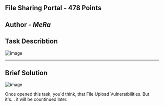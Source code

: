 File Sharing Portal - 478 Points
---
Author - _MeRa_
---
Task Describtion
--

![image](https://github.com/user-attachments/assets/81981fee-4363-401b-a7fc-0ae99936abd6)

---
Brief Solution
---
![image](https://github.com/user-attachments/assets/8cc208cc-71b9-4645-86e1-ad59d4aa4a93)

Once opened this task, you'd think, that File Upload Vulneratbilities. But it's... it will be countinued later.
